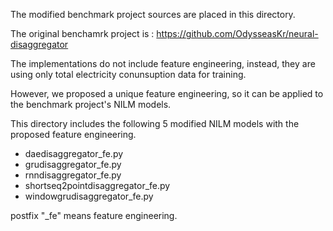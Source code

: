 The modified benchmark project sources are placed in this directory.

The original benchamrk project is : https://github.com/OdysseasKr/neural-disaggregator

The implementations do not include feature engineering, instead, they are using only total electricity conunsuption data for training.

However, we proposed a unique feature engineering, so it can be applied to the benchmark project's NILM models.

This directory includes the following 5 modified NILM models with the proposed feature engineering.  

- daedisaggregator_fe.py
- grudisaggregator_fe.py
- rnndisaggregator_fe.py
- shortseq2pointdisaggregator_fe.py
- windowgrudisaggregator_fe.py

postfix "_fe" means feature engineering.
